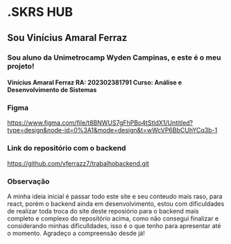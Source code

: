 # .SKRS HUB

## Sou Vinícius Amaral Ferraz

### Sou aluno da Unimetrocamp Wyden Campinas, e este é o meu projeto!

#### Vinícius Amaral Ferraz RA: 202302381791 Curso: Análise e Desenvolvimento de Sistemas

### Figma 
https://www.figma.com/file/t8BNWUS7gFhPBo4tStldX1/Untitled?type=design&node-id=0%3A1&mode=design&t=wWcVP6BbCUhYCq3b-1

### Link do repositório com o backend
https://github.com/vferrazz7/trabalhobackend.git

### Observação
A minha ideia inicial é passar todo este site e seu conteudo mais raso, para react, porém o backend ainda em desenvolvimento, estou com dificuldades de realizar toda troca do site deste reposiório para o backend mais completo e complexo do repositório acima, como não consegui finalizar e considerando minhas dificulldades, isso é o que tenho para apresentar até o momento. Agradeço a compreensão desde já!
